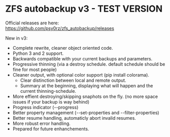 # ZFS autobackup v3 - TEST VERSION

Official releases are here: https://github.com/psy0rz/zfs_autobackup/releases

New in v3:
 * Complete rewrite, cleaner object oriented code.
 * Python 3 and 2 support.
 * Backwards compatible with your current backups and parameters.
 * Progressive thinning (via a destroy schedule. default schedule should be fine for most people)
 * Cleaner output, with optional color support (pip install colorama). 
   * Clear distinction between local and remote output.
   * Summary at the beginning, displaying what will happen and the current thinning-schedule.
 * More effient destroying/skipping snaphots on the fly. (no more space issues if your backup is way behind)
 * Progress indicator (--progress)
 * Better property management (--set-properties and --filter-properties)
 * Better resume handling, automaticly abort invalid resumes.
 * More robust error handling.
 * Prepared for future enhanchements.
